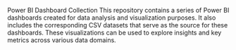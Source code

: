 Power BI Dashboard Collection
This repository contains a series of Power BI dashboards created for data analysis and visualization purposes. 
It also includes the corresponding CSV datasets that serve as the source for these dashboards.
These visualizations can be used to explore insights and key metrics across various data domains.
